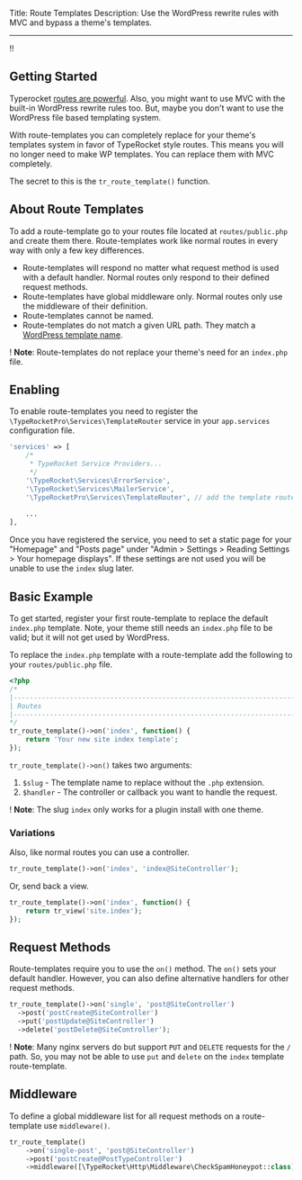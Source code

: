 Title: Route Templates
Description: Use the WordPress rewrite rules with MVC and bypass a theme's templates.

---

!! 

## Getting Started

Typerocket [routes are powerful](/docs/v6/routes/). Also, you might want to use MVC with the built-in WordPress rewrite rules too. But, maybe you don't want to use the WordPress file based templating system. 

With route-templates you can completely replace for your theme's templates system in favor of TypeRocket style routes. This means you will no longer need to make WP templates. You can replace them with MVC completely.

The secret to this is the `tr_route_template()` function.

## About Route Templates

To add a route-template go to your routes file located at `routes/public.php` and create them there. Route-templates work like normal routes in every way with only a few key differences.

- Route-templates will respond no matter what request method is used with a default handler. Normal routes only respond to their defined request methods.
- Route-templates have global middleware only. Normal routes only use the middleware of their definition.
- Route-templates cannot be named.
- Route-templates do not match a given URL path. They match a [WordPress template name](https://developer.wordpress.org/themes/basics/template-hierarchy/).

! **Note**: Route-templates do not replace your theme's need for an `index.php` file.

## Enabling

To enable route-templates you need to register the `\TypeRocketPro\Services\TemplateRouter` service in your `app.services` configuration file.

```php
'services' => [
    /*
     * TypeRocket Service Providers...
     */
    '\TypeRocket\Services\ErrorService',
    '\TypeRocket\Services\MailerService',
    '\TypeRocketPro\Services\TemplateRouter', // add the template router
    
    ...
],
```

Once you have registered the service, you need to set a static page for your "Homepage" and "Posts page" under "Admin > Settings > Reading Settings > 
Your homepage displays". If these settings are not used you will be unable to use the `index` slug later.

## Basic Example

To get started, register your first route-template to replace the default `index.php` template. Note, your theme still needs an `index.php` file to be valid; but it will not get used by WordPress.

To replace the `index.php` template with a route-template add the following to your `routes/public.php` file.

```php
<?php
/*
|--------------------------------------------------------------------------
| Routes
|--------------------------------------------------------------------------
*/
tr_route_template()->on('index', function() {
    return 'Your new site index template';
});
```

`tr_route_template()->on()` takes two arguments:

1. `$slug` - The template name to replace without the `.php` extension.
2. `$handler` - The controller or callback you want to handle the request.

! **Note**: The slug `index` only works for a plugin install with one theme.

### Variations

Also, like normal routes you can use a controller.

```php
tr_route_template()->on('index', 'index@SiteController');
```

Or, send back a view.

```php
tr_route_template()->on('index', function() {
    return tr_view('site.index');
});
```

## Request Methods

Route-templates require you to use the `on()` method. The `on()` sets your default handler. However, you can also define alternative handlers for other request methods.

```php
tr_route_template()->on('single', 'post@SiteController')
  ->post('postCreate@SiteController')
  ->put('postUpdate@SiteController')
  ->delete('postDelete@SiteController');
```

! **Note**: Many nginx servers do but support `PUT` and `DELETE` requests for the `/` path. So, you may not be able to use `put` and `delete` on the `index` template route-template.

## Middleware

To define a global middleware list for all request methods on a route-template use `middleware()`.

```php
tr_route_template()
    ->on('single-post', 'post@SiteController')
    ->post('postCreate@PostTypeController')
    ->middleware([\TypeRocket\Http\Middleware\CheckSpamHoneypot::class]);
```